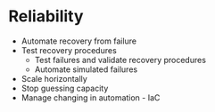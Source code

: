 # Reliability

- Automate recovery from failure
- Test recovery procedures
  - Test failures and validate recovery procedures
  - Automate simulated failures
- Scale horizontally
- Stop guessing capacity
- Manage changing in automation - IaC
